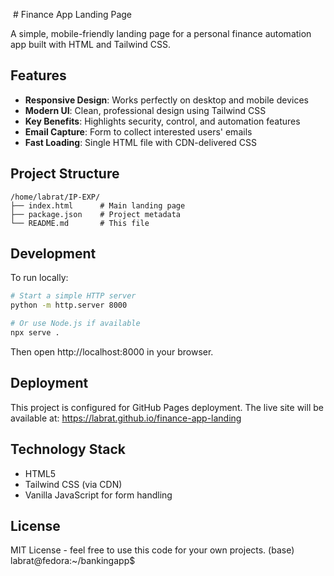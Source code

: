  # Finance App Landing Page 

A simple, mobile-friendly landing page for a personal finance automation app built with HTML and Tailwind CSS. 

## Features 

- **Responsive Design**: Works perfectly on desktop and mobile devices 
- **Modern UI**: Clean, professional design using Tailwind CSS 
- **Key Benefits**: Highlights security, control, and automation features 
- **Email Capture**: Form to collect interested users' emails 
- **Fast Loading**: Single HTML file with CDN-delivered CSS 

## Project Structure 

``` 
/home/labrat/IP-EXP/ 
├── index.html      # Main landing page 
├── package.json    # Project metadata 
└── README.md       # This file 
``` 

## Development 

To run locally: 

```bash 
# Start a simple HTTP server 
python -m http.server 8000 

# Or use Node.js if available 
npx serve . 
``` 

Then open http://localhost:8000 in your browser. 

## Deployment 

This project is configured for GitHub Pages deployment. The live site will be available at: 
https://labrat.github.io/finance-app-landing 

## Technology Stack 

- HTML5 
- Tailwind CSS (via CDN) 
- Vanilla JavaScript for form handling 

## License 

MIT License - feel free to use this code for your own projects. 
(base) labrat@fedora:~/bankingapp$ 







